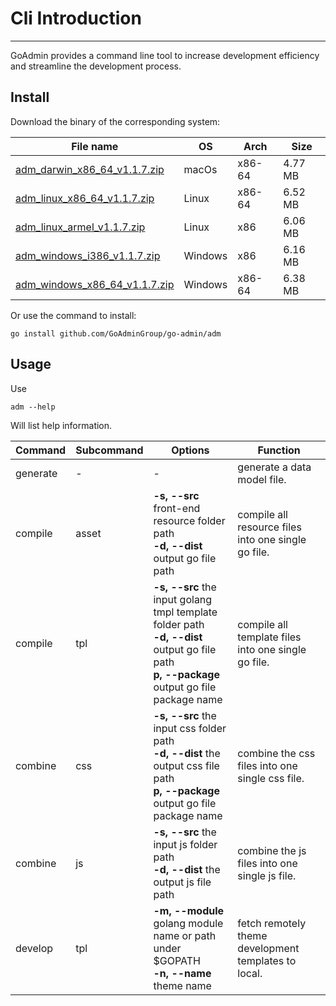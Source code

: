 # Cli Introduction
---

GoAdmin provides a command line tool to increase development efficiency and streamline the development process.

## Install


Download the binary of the corresponding system:

|  File name   | OS  | Arch  | Size  |
|  ----  | ----  | ----  |----  |
| [adm_darwin_x86_64_v1.1.7.zip](http://file.go-admin.cn/go_admin/cli/v1_1_7/adm_darwin_x86_64_v1.1.7.zip)  | macOs | x86-64 | 4.77 MB
| [adm_linux_x86_64_v1.1.7.zip](http://file.go-admin.cn/go_admin/cli/v1_1_7/adm_linux_x86_64_v1.1.7.zip)  | Linux | x86-64   | 6.52 MB
| [adm_linux_armel_v1.1.7.zip](http://file.go-admin.cn/go_admin/cli/v1_1_7/adm_linux_armel_v1.1.7.zip)  | Linux | x86   | 6.06 MB
| [adm_windows_i386_v1.1.7.zip](http://file.go-admin.cn/go_admin/cli/v1_1_7/adm_windows_i386_v1.1.7.zip)  | Windows | x86  |6.16 MB
| [adm_windows_x86_64_v1.1.7.zip](http://file.go-admin.cn/go_admin/cli/v1_1_7/adm_windows_x86_64_v1.1.7.zip)  | Windows | x86-64   |6.38 MB


Or use the command to install:

```
go install github.com/GoAdminGroup/go-admin/adm
```

## Usage

Use

```
adm --help
```

Will list help information.

|  Command  |  Subcommand   | Options  | Function  | 
|  ---- | ---- | ----  | ----  |
| generate  |  - | - | generate a data model file.
| compile  | asset| **-s, --src** front-end resource folder path<br>**-d, --dist** output go file path | compile all resource files into one single go file.
| compile  | tpl | **-s, --src** the input golang tmpl template folder path<br>**-d, --dist** output go file path<br>**p, --package** output go file package name | compile all template files into one single go file.
| combine  | css| **-s, --src** the input css folder path<br>**-d, --dist** the output css file path<br>**p, --package** output go file package name | combine the css files into one single css file.
| combine  | js | **-s, --src** the input js folder path<br>**-d, --dist** the output js file path | combine the js files into one single js file.
| develop  | tpl | **-m, --module** golang module name or path under $GOPATH<br>**-n, --name** theme name | fetch remotely theme development templates to local.
